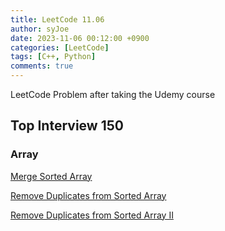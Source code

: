 ```yaml
---
title: LeetCode 11.06
author: syJoe
date: 2023-11-06 00:12:00 +0900
categories: [LeetCode]
tags: [C++, Python]
comments: true  
---
```


LeetCode Problem after taking the Udemy course

## Top Interview 150

### Array

[Merge Sorted Array](https://leetcode.com/problems/merge-sorted-array/description/?envType=study-plan-v2&envId=top-interview-150)

[Remove Duplicates from Sorted Array](https://leetcode.com/problems/remove-duplicates-from-sorted-array/?envType=study-plan-v2&envId=top-interview-150)

[Remove Duplicates from Sorted Array II](https://leetcode.com/problems/remove-duplicates-from-sorted-array-ii/?envType=study-plan-v2&envId=top-interview-150)